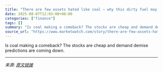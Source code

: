 ```yaml
---
title: "There are few assets hated like coal — why this dirty fuel may have a future"
date: 2025-08-07T12:03:00+08:00
categories: ["finance"]
tags: []
summary: "Is coal making a comeback? The stocks are cheap and demand demise predictions are coming down."
source_url: "https://www.marketwatch.com/story/there-are-few-assets-hated-like-coal-why-this-dirty-fuel-may-have-a-future-451aa548?mod=mw_rss_topstories"
---
```


Is coal making a comeback? The stocks are cheap and demand demise predictions are coming down.

---

*来源: [原文链接](https://www.marketwatch.com/story/there-are-few-assets-hated-like-coal-why-this-dirty-fuel-may-have-a-future-451aa548?mod=mw_rss_topstories)*
